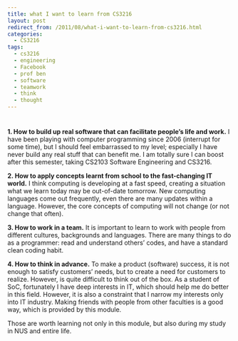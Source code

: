 ```yaml
---
title: what I want to learn from CS3216
layout: post
redirect_from: /2011/08/what-i-want-to-learn-from-cs3216.html
categories:
  - CS3216
tags:
  - cs3216
  - engineering
  - Facebook
  - prof ben
  - software
  - teamwork
  - think
  - thought
---
```

# 

**1. How to build up real software that can facilitate people’s life and work.** I have been playing with computer programming since 2006 (interrupt for some time), but I should feel embarrassed to my level; especially I have never build any real stuff that can benefit me. I am totally sure I can boost after this semester, taking CS2103 Software Engineering and CS3216.

**2. How to apply concepts learnt from school to the fast-changing IT world.** I think computing is developing at a fast speed, creating a situation what we learn today may be out-of-date tomorrow. New computing languages come out frequently, even there are many updates within a language. However, the core concepts of computing will not change (or not change that often).

**3. How to work in a team.** It is important to learn to work with people from different cultures, backgrounds and languages. There are many things to do as a programmer: read and understand others’ codes, and have a standard clean coding habit.

**4. How to think in advance.** To make a product (software) success, it is not enough to satisfy customers’ needs, but to create a need for customers to realize. However, is quite difficult to think out of the box. As a student of SoC, fortunately I have deep interests in IT, which should help me do better in this field. However, it is also a constraint that I narrow my interests only into IT industry. Making friends with people from other faculties is a good way, which is provided by this module.

Those are worth learning not only in this module, but also during my study in NUS and entire life.